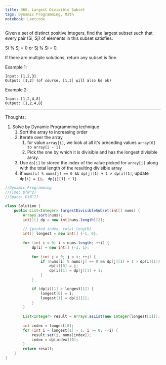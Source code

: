 ```yaml
---
title: 368. Largest Divisible Subset
tags: Dynamic Programming, Math
notebook: Leetcode
---
```


Given a set of distinct positive integers, find the largest subset such that every pair (Si, Sj) of elements in this subset satisfies:

Si % Sj = 0 or Sj % Si = 0.

If there are multiple solutions, return any subset is fine.

Example 1:
```
Input: [1,2,3]
Output: [1,2] (of course, [1,3] will also be ok)
```
Example 2:
```
Input: [1,2,4,8]
Output: [1,2,4,8]
```

----------
Thoughts:
1. Solve by Dynamic Programming technique 
   1. Sort the array to increasing order
   2. Iterate over the array
      1.  for value `array[i]`, we look at all it's preceding values `array[0] to array[i - 1]`
      2.  Pick the one by which it is divisible and has the longest divisible array.
   3. Use `dp[i]` to stored the index of the value picked for `array[i]` along with the total length of the resulting divisible array
   4. if `nums[i] % nums[j] == 0 && dp[j][1] + 1 > dp[i][1]`, update `dp[i] = {j， dp[j][1] + 1}`

```java
//Dynamic Programming
//Time: O(N^2)
//Space: O(N^2)

class Solution {
    public List<Integer> largestDivisibleSubset(int[] nums) {
        Arrays.sort(nums);
        int[][] dp = new int[nums.length][2];
        
        // {picked index, total length}
        int[] longest = new int[] {-1, 0};
        
        for (int i = 0; i < nums.length; ++i) {
            dp[i] = new int[] {-1, 1};
            
            for (int j = 0; j < i; ++j) {
                if (nums[i] % nums[j] == 0 && dp[j][1] + 1 > dp[i][1]) {
                    dp[i][0] = j;
                    dp[i][1] = dp[j][1] + 1;
                }
            }

            if (dp[i][1] > longest[1]) {
                longest[0] = i;
                longest[1] = dp[i][1];
            }
        }
        
        List<Integer> result = Arrays.asList(new Integer[longest[1]]);
        
        int index = longest[0];
        for (int i = longest[1] - 1; i >= 0; --i) {
            result.set(i, nums[index]);
            index = dp[index][0];
        }
        return result;
    }
}
```